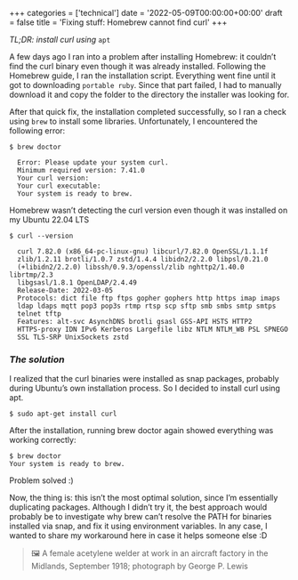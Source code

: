 +++
categories = ['technical']
date = '2022-05-09T00:00:00+00:00'
draft = false
title = 'Fixing stuff: Homebrew cannot find curl'
+++

*TL;DR: install curl using* `apt`

A few days ago I ran into a problem after installing Homebrew: it couldn’t find the curl binary even though it was already installed. Following the Homebrew guide, I ran the installation script. Everything went fine until it got to downloading `portable ruby`. Since that part failed, I had to manually download it and copy the folder to the directory the installer was looking for.

After that quick fix, the installation completed successfully, so I ran a check using `brew` to install some libraries. Unfortunately, I encountered the following error:

```shell
$ brew doctor

  Error: Please update your system curl. 
  Minimum required version: 7.41.0 
  Your curl version: 
  Your curl executable: 
  Your system is ready to brew.
```

Homebrew wasn’t detecting the curl version even though it was installed on my Ubuntu 22.04 LTS

```shell
$ curl --version

  curl 7.82.0 (x86_64-pc-linux-gnu) libcurl/7.82.0 OpenSSL/1.1.1f
  zlib/1.2.11 brotli/1.0.7 zstd/1.4.4 libidn2/2.2.0 libpsl/0.21.0
  (+libidn2/2.2.0) libssh/0.9.3/openssl/zlib nghttp2/1.40.0 librtmp/2.3
  libgsasl/1.8.1 OpenLDAP/2.4.49 
  Release-Date: 2022-03-05 
  Protocols: dict file ftp ftps gopher gophers http https imap imaps
  ldap ldaps mqtt pop3 pop3s rtmp rtsp scp sftp smb smbs smtp smtps
  telnet tftp
  Features: alt-svc AsynchDNS brotli gsasl GSS-API HSTS HTTP2
  HTTPS-proxy IDN IPv6 Kerberos Largefile libz NTLM NTLM_WB PSL SPNEGO
  SSL TLS-SRP UnixSockets zstd
```

### _The solution_

I realized that the curl binaries were installed as snap packages, probably during Ubuntu’s own installation process. So I decided to install curl using apt.

```shell
$ sudo apt-get install curl
```

After the installation, running brew doctor again showed everything was working correctly:

```shell
$ brew doctor
Your system is ready to brew.
```

Problem solved :)

Now, the thing is: this isn’t the most optimal solution, since I’m essentially duplicating packages. Although I didn’t try it, the best approach would probably be to investigate why brew can’t resolve the PATH for binaries installed via snap, and fix it using environment variables. In any case, I wanted to share my workaround here in case it helps someone else :D

> 🖼️ A female acetylene welder at work in an aircraft factory in the Midlands, September 1918; photograph by George P. Lewis